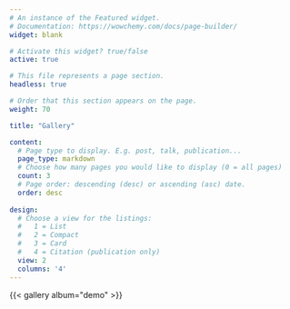 ```yaml
---
# An instance of the Featured widget.
# Documentation: https://wowchemy.com/docs/page-builder/
widget: blank

# Activate this widget? true/false
active: true

# This file represents a page section.
headless: true

# Order that this section appears on the page.
weight: 70

title: "Gallery"

content:
  # Page type to display. E.g. post, talk, publication...
  page_type: markdown
  # Choose how many pages you would like to display (0 = all pages)
  count: 3
  # Page order: descending (desc) or ascending (asc) date.
  order: desc
  
design:
  # Choose a view for the listings:
  #   1 = List
  #   2 = Compact
  #   3 = Card
  #   4 = Citation (publication only)
  view: 2
  columns: '4'
---
```

{{< gallery album="demo" >}}